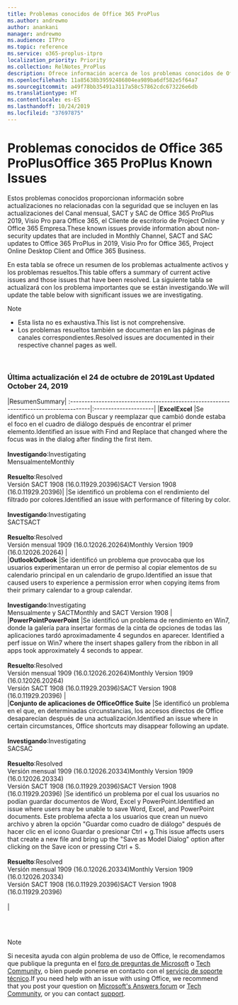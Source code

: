 ```yaml
---
title: Problemas conocidos de Office 365 ProPlus
ms.author: andrewmo
author: anankani
manager: andrewmo
ms.audience: ITPro
ms.topic: reference
ms.service: o365-proplus-itpro
localization_priority: Priority
ms.collection: RelNotes_ProPlus
description: Ofrece información acerca de los problemas conocidos de Office 365 ProPlus
ms.openlocfilehash: 11a85638b39592486804ea989ba6df582e5f64a7
ms.sourcegitcommit: a49f78bb35491a3117a58c57862cdc673226e6db
ms.translationtype: HT
ms.contentlocale: es-ES
ms.lasthandoff: 10/24/2019
ms.locfileid: "37697875"
---
```

# <a name="office-365-proplus-known-issues"></a><span data-ttu-id="93509-103">Problemas conocidos de Office 365 ProPlus</span><span class="sxs-lookup"><span data-stu-id="93509-103">Office 365 ProPlus Known Issues</span></span>

<span data-ttu-id="93509-104">Estos problemas conocidos proporcionan información sobre actualizaciones no relacionadas con la seguridad que se incluyen en las actualizaciones del Canal mensual, SACT y SAC de Office 365 ProPlus 2019, Visio Pro para Office 365, el Cliente de escritorio de Project Online y Office 365 Empresa.</span><span class="sxs-lookup"><span data-stu-id="93509-104">These known issues provide information about non-security updates that are included in Monthly Channel, SACT and SAC updates to Office 365 ProPlus in 2019, Visio Pro for Office 365, Project Online Desktop Client and Office 365 Business.</span></span>

<span data-ttu-id="93509-105">En esta tabla se ofrece un resumen de los problemas actualmente activos y los problemas resueltos.</span><span class="sxs-lookup"><span data-stu-id="93509-105">This table offers a summary of current active issues and those issues that have been resolved.</span></span>  <span data-ttu-id="93509-106">La siguiente tabla se actualizará con los problema importantes que se están investigando.</span><span class="sxs-lookup"><span data-stu-id="93509-106">We will update the table below with significant issues we are investigating.</span></span>

> [!NOTE]
>- <span data-ttu-id="93509-107">Esta lista no es exhaustiva.</span><span class="sxs-lookup"><span data-stu-id="93509-107">This list is not comprehensive.</span></span>
>- <span data-ttu-id="93509-108">Los problemas resueltos también se documentan en las páginas de canales correspondientes.</span><span class="sxs-lookup"><span data-stu-id="93509-108">Resolved issues are documented in their respective channel pages as well.</span></span>

<br>

### <a name="last-updated-october-24-2019"></a><span data-ttu-id="93509-109">Última actualización el 24 de octubre de 2019</span><span class="sxs-lookup"><span data-stu-id="93509-109">Last Updated October 24, 2019</span></span>

|<span data-ttu-id="93509-110">Resumen</span><span class="sxs-lookup"><span data-stu-id="93509-110">Summary</span></span>|
:-------------------------------------------------------------------------------------|:---------------------|
|<span data-ttu-id="93509-111">**Excel**</span><span class="sxs-lookup"><span data-stu-id="93509-111">**Excel**</span></span>
|<span data-ttu-id="93509-112">Se identificó un problema con Buscar y reemplazar que cambió donde estaba el foco en el cuadro de diálogo después de encontrar el primer elemento.</span><span class="sxs-lookup"><span data-stu-id="93509-112">Identified an issue with Find and Replace that changed where the focus was in the dialog after finding the first item.</span></span> <br><br> <span data-ttu-id="93509-113">**Investigando**:</span><span class="sxs-lookup"><span data-stu-id="93509-113">Investigating</span></span> <br><span data-ttu-id="93509-114">Mensualmente</span><span class="sxs-lookup"><span data-stu-id="93509-114">Monthly</span></span><br> <br><span data-ttu-id="93509-115">**Resuelto**:</span><span class="sxs-lookup"><span data-stu-id="93509-115">Resolved</span></span> <br> <span data-ttu-id="93509-116">Versión SACT 1908 (16.0.11929.20396)</span><span class="sxs-lookup"><span data-stu-id="93509-116">SACT Version 1908 (16.0.11929.20396)</span></span>|
|<span data-ttu-id="93509-117">Se identificó un problema con el rendimiento del filtrado por colores.</span><span class="sxs-lookup"><span data-stu-id="93509-117">Identified an issue with performance of filtering by color.</span></span> <br><br> <span data-ttu-id="93509-118">**Investigando**:</span><span class="sxs-lookup"><span data-stu-id="93509-118">Investigating</span></span> <br><span data-ttu-id="93509-119">SACT</span><span class="sxs-lookup"><span data-stu-id="93509-119">SACT</span></span><br> <br><span data-ttu-id="93509-120">**Resuelto**:</span><span class="sxs-lookup"><span data-stu-id="93509-120">Resolved</span></span> <br> <span data-ttu-id="93509-121">Versión mensual 1909 (16.0.12026.20264)</span><span class="sxs-lookup"><span data-stu-id="93509-121">Monthly Version 1909 (16.0.12026.20264)</span></span>
|<br>
|<span data-ttu-id="93509-122">**Outlook**</span><span class="sxs-lookup"><span data-stu-id="93509-122">**Outlook**</span></span>
|<span data-ttu-id="93509-123">Se identificó un problema que provocaba que los usuarios experimentaran un error de permiso al copiar elementos de su calendario principal en un calendario de grupo.</span><span class="sxs-lookup"><span data-stu-id="93509-123">Identified an issue that caused users to experience a permission error when copying items from their primary calendar to a group calendar.</span></span> <br><br> <span data-ttu-id="93509-124">**Investigando**:</span><span class="sxs-lookup"><span data-stu-id="93509-124">Investigating</span></span> <br><span data-ttu-id="93509-125">Mensualmente y SACT</span><span class="sxs-lookup"><span data-stu-id="93509-125">Monthly and SACT Version 1908</span></span>
|<br>
|<span data-ttu-id="93509-126">**PowerPoint**</span><span class="sxs-lookup"><span data-stu-id="93509-126">**PowerPoint**</span></span>
|<span data-ttu-id="93509-127">Se identificó un problema de rendimiento en Win7, donde la galería para insertar formas de la cinta de opciones de todas las aplicaciones tardó aproximadamente 4 segundos en aparecer. </span><span class="sxs-lookup"><span data-stu-id="93509-127">Identified a perf issue on Win7 where the insert shapes gallery from the ribbon in all apps took approximately 4 seconds to appear.</span></span><br><br> <span data-ttu-id="93509-128">**Resuelto**:</span><span class="sxs-lookup"><span data-stu-id="93509-128">Resolved</span></span> <br><span data-ttu-id="93509-129">Versión mensual 1909 (16.0.12026.20264)</span><span class="sxs-lookup"><span data-stu-id="93509-129">Monthly Version 1909 (16.0.12026.20264)</span></span> <br> <span data-ttu-id="93509-130">Versión SACT 1908 (16.0.11929.20396)</span><span class="sxs-lookup"><span data-stu-id="93509-130">SACT Version 1908 (16.0.11929.20396)</span></span>
|<br>
|<span data-ttu-id="93509-131">**Conjunto de aplicaciones de Office**</span><span class="sxs-lookup"><span data-stu-id="93509-131">**Office Suite**</span></span>
|<span data-ttu-id="93509-132">Se identificó un problema en el que, en determinadas circunstancias, los accesos directos de Office desaparecían después de una actualización.</span><span class="sxs-lookup"><span data-stu-id="93509-132">Identified an issue where in certain circumstances, Office shortcuts may disappear following an update.</span></span>  <br><br> <span data-ttu-id="93509-133">**Investigando**:</span><span class="sxs-lookup"><span data-stu-id="93509-133">Investigating</span></span> <br> <span data-ttu-id="93509-134">SAC</span><span class="sxs-lookup"><span data-stu-id="93509-134">SAC</span></span><br><br> <span data-ttu-id="93509-135">**Resuelto**:</span><span class="sxs-lookup"><span data-stu-id="93509-135">Resolved</span></span> <br><span data-ttu-id="93509-136">Versión mensual 1909 (16.0.12026.20334)</span><span class="sxs-lookup"><span data-stu-id="93509-136">Monthly Version 1909 (16.0.12026.20334)</span></span> <br> <span data-ttu-id="93509-137">Versión SACT 1908 (16.0.11929.20396)</span><span class="sxs-lookup"><span data-stu-id="93509-137">SACT Version 1908 (16.0.11929.20396)</span></span>
|<span data-ttu-id="93509-138">Se identificó un problema por el cual los usuarios no podían guardar documentos de Word, Excel y PowerPoint.</span><span class="sxs-lookup"><span data-stu-id="93509-138">Identified an issue where users may be unable to save Word, Excel, and PowerPoint documents.</span></span>  <span data-ttu-id="93509-139">Este problema afecta a los usuarios que crean un nuevo archivo y abren la opción "Guardar como cuadro de diálogo" después de hacer clic en el icono Guardar o presionar Ctrl + g.</span><span class="sxs-lookup"><span data-stu-id="93509-139">This issue affects users that create a new file and bring up the "Save as Model Dialog" option after clicking on the Save icon or pressing Ctrl + S.</span></span><br><br> <span data-ttu-id="93509-140">**Resuelto**:</span><span class="sxs-lookup"><span data-stu-id="93509-140">Resolved</span></span> <br><span data-ttu-id="93509-141">Versión mensual 1909 (16.0.12026.20334)</span><span class="sxs-lookup"><span data-stu-id="93509-141">Monthly Version 1909 (16.0.12026.20334)</span></span> <br> <span data-ttu-id="93509-142">Versión SACT 1908 (16.0.11929.20396)</span><span class="sxs-lookup"><span data-stu-id="93509-142">SACT Version 1908 (16.0.11929.20396)</span></span><br><br>
|



<br>
<br>

> [!NOTE]
> <span data-ttu-id="93509-143">Si necesita ayuda con algún problema de uso de Office, le recomendamos que publique la pregunta en el [foro de preguntas de Microsoft](https://answers.microsoft.com/) o [Tech Community](https://techcommunity.microsoft.com/), o bien puede ponerse en contacto con el [servicio de soporte técnico](https://support.microsoft.com/contactus).</span><span class="sxs-lookup"><span data-stu-id="93509-143">If you need help with an issue with using Office, we recommend that you post your question on [Microsoft's Answers forum](https://answers.microsoft.com/) or [Tech Community](https://techcommunity.microsoft.com/), or you can contact [support](https://support.microsoft.com/contactus).</span></span>
